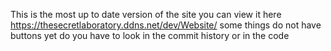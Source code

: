This is the most up to date version of the site you can view it here https://thesecretlaboratory.ddns.net/dev/Website/ some things do not have buttons yet do you have to look in the commit history or in the code